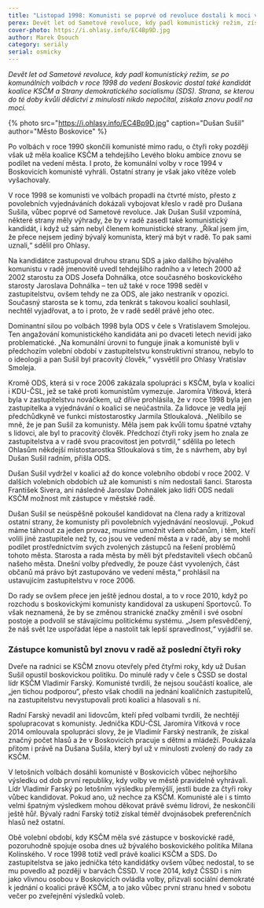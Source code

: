 ```yaml
---
title: "Listopad 1998: Komunisti se poprvé od revoluce dostali k moci v Boskovicích"
perex: Devět let od Sametové revoluce, kdy padl komunistický režim, získala strana, se kterou do té doby kvůli dědictví z minulosti nikdo nepočítal, znovu podíl na moci.
cover-photo: https://i.ohlasy.info/EC4Bp9D.jpg
author: Marek Osouch
category: seriály
serial: osmicky
---
```


*Devět let od Sametové revoluce, kdy padl komunistický režim, se po komunálních volbách v roce 1998 do vedení Boskovic dostal také kandidát koalice KSČM a Strany demokratického socialismu (SDS). Strana, se kterou do té doby kvůli dědictví z minulosti nikdo nepočítal, získala znovu podíl na moci.*

{% photo src="https://i.ohlasy.info/EC4Bp9D.jpg" caption="Dušan Sušil" author="Město Boskovice" %}

Po volbách v roce 1990 skončili komunisté mimo radu, o čtyři roky později však už měla koalice KSČM a tehdejšího Levého bloku ambice znovu se podílet na vedení města. I proto, že komunální volby v roce 1994 v Boskovicích komunisté vyhráli. Ostatní strany je však jako vítěze voleb vyšachovaly.

V roce 1998 se komunisti ve volbách propadli na čtvrté místo, přesto z povolebních vyjednáváních dokázali vybojovat křeslo v radě pro Dušana Sušila, vůbec poprvé od Sametové revoluce. Jak Dušan Sušil vzpomíná, některé strany měly výhrady, že by v radě zasedl také komunistický kandidát, i když už sám nebyl členem komunistické strany. „Říkal jsem jim, že přece nejsem jediný bývalý komunista, který má být v radě. To pak sami uznali,“ sdělil pro Ohlasy.

Na kandidátce zastupoval druhou stranu SDS a jako dalšího bývalého komunistu v radě jmenovitě uvedl tehdejšího radního a v letech 2000 až 2002 starostu za ODS Josefa Dohnálka, otce současného boskovického starosty Jaroslava Dohnálka – ten už také v roce 1998 seděl v zastupitelstvu, ovšem tehdy ne za ODS, ale jako nestraník v opozici. Současný starosta se k tomu, zda tenkrát s takovou koalicí souhlasil, nechtěl vyjadřovat, a to i proto, že v radě seděl právě jeho otec.

Dominantní silou po volbách 1998 byla ODS v čele s Vratislavem Smolejou. Ten angažování komunistického kandidáta ani po dvaceti letech nevidí jako problematické. „Na komunální úrovni to funguje jinak a komunisté byli v předchozím volební období v zastupitelstvu konstruktivní stranou, nebylo to o ideologii a pan Sušil byl pracovitý člověk,“ vysvětlil pro Ohlasy Vratislav Smoleja.

Kromě ODS, která si v roce 2006 zakázala spolupráci s KSČM, byla v koalici i KDU-ČSL, jež se také proti komunistům vymezuje. Jaromíra Vítková, která byla v zastupitelstvu nováčkem, už dříve prohlásila, že v roce 1998 byla jen zastupitelka a vyjednávání o koalici se neúčastnila. Za lidovce je vedla její předchůdkyně ve funkci místostarostky Jarmila Stloukalová. „Nelíbilo se mně, že je pan Sušil za komunisty. Měla jsem pak kvůli tomu špatné vztahy s lidovci, ale byl to pracovitý člověk. Předchozí čtyři roky jsem ho znala ze zastupitelstva a v radě svou pracovitost jen potvrdil,“ sdělila po letech Ohlasům někdejší místostarostka Stloukalová s tím, že s návrhem, aby byl Dušan Sušil radním, přišla ODS.

Dušan Sušil vydržel v koalici až do konce volebního období v roce 2002. V dalších volebních obdobích už ale komunisti s ním nedostali šanci. Starosta František Sivera, ani následně Jaroslav Dohnálek jako lídři ODS nedali KSČM možnost mít zástupce v městské radě.

Dušan Sušil se neúspěšně pokoušel kandidovat na člena rady a kritizoval ostatní strany, že komunisty při povolebních vyjednávání neoslovují. „Pokud máme táhnout za jeden provaz, musíme umožnit všem občanům, i těm, kteří volili jiné zastupitele než ty, co jsou ve vedení města a v radě, aby se mohli podílet prostřednictvím svých zvolených zástupců na řešení problémů tohoto města. Starosta a rada města by měli být představiteli všech občanů našeho města. Dnešní volby předvedly, že pouze část vyvolených, část občanů má právo být zastupováno ve vedení města,“ prohlásil na ustavujícím zastupitelstvu v roce 2006.

Do rady se ovšem přece jen ještě jednou dostal, a to v roce 2010, když po rozchodu s boskovickými komunisty kandidoval za uskupení Sportovců. To však neznamená, že by se změnou stranické značky změnil i své osobní postoje a podvolil se stávajícímu politickému systému. „Jsem přesvědčený, že náš svět lze uspořádat lépe a nastolit tak lepší spravedlnost,“ vyjádřil se.

### Zástupce komunistů byl znovu v radě až poslední čtyři roky

Dveře na radnici se KSČM znovu otevřely před čtyřmi roky, kdy už Dušan Sušil opustil boskovickou politiku. Do minulé rady v čele s ČSSD se dostal lídr KSČM Vladimír Farský. Komunisté tvrdili, že nejsou součástí koalice, ale „jen tichou podporou“, přesto však chodili na jednání koaličních zastupitelů, na zastupitelstvu nevystupovali proti koalici a hlasovali s ní. 

Radní Farský nevadil ani lidovcům, kteří před volbami tvrdili, že nechtějí spolupracovat s komunisty. Jednička KDU-ČSL Jaromíra Vítková v roce 2014 omlouvala spolupráci slovy, že je Vladimír Farský nestraník, že získal značný počet hlasů a že v Boskovicích pracuje s dětmi a mládeží. Poukázala přitom i právě na Dušana Sušila, který byl už v minulosti zvolený do rady za KSČM.

V letošních volbách dosáhli komunisté v Boskovicích vůbec nejhoršího výsledku od dob první republiky, kdy volby ve městě pravidelně vyhrávali. Lídr Vladimír Farský po letošním výsledku přemýšlí, jestli bude za čtyři roky vůbec kandidovat. Pokud ano, už nechce za KSČM. Komunisté ale i s tímto velmi špatným výsledkem mohou děkovat právě svému lídrovi, že neskončili ještě hůř. Bývalý radní Farský totiž získal téměř dvojnásobek preferenčních hlasů než ostatní.

Obě volební období, kdy KSČM měla své zástupce v boskovické radě, pozoruhodně spojuje osoba dnes už bývalého boskovického politika Milana Kolínského. V roce 1998 totiž vedl právě koalici KSČM a SDS. Do zastupitelstva se jako jednička této kandidátky ovšem vůbec nedostal, to se mu povedlo až později v barvách ČSSD. V roce 2014, když ČSSD i s ním jako vlivnou osobou v Boskovicích ovládla volby, přizvali sociální demokraté k jednání o koalici právě KSČM, a to jako vůbec první stranu hned v sobotu večer po zveřejnění výsledků voleb.
